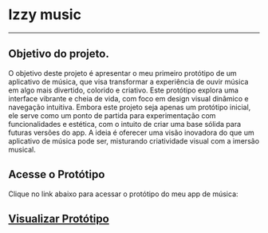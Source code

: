 # Izzy music

---
## Objetivo do projeto.
O objetivo deste projeto é apresentar o meu primeiro protótipo de um aplicativo de música, que visa transformar a experiência de ouvir música em algo mais divertido, colorido e criativo. Este protótipo explora uma interface vibrante e cheia de vida, com foco em design visual dinâmico e navegação intuitiva.
Embora este projeto seja apenas um protótipo inicial, ele serve como um ponto de partida para experimentação com funcionalidades e estética, com o intuito de criar uma base sólida para futuras versões do app. A ideia é oferecer uma visão inovadora do que um aplicativo de música pode ser, misturando criatividade visual com a imersão musical.

## Acesse o Protótipo

Clique no link abaixo para acessar o protótipo do meu app de música:

[Visualizar Protótipo](https://www.figma.com/proto/M5KiYWv2BxeDk1q9a5X0bF/Untitled?node-id=43-7961&p=f&t=hBx5yt7TQhGPDQgN-1&scaling=scale-down&content-scaling=fixed&page-id=0%3A1&starting-point-node-id=43%3A7961
)
---
